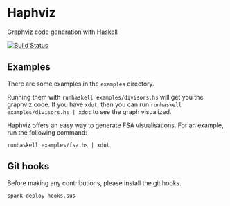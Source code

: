 # Haphviz
Graphviz code generation with Haskell

[![Build Status](https://travis-ci.org/NorfairKing/haphviz.svg?branch=master)](https://travis-ci.org/NorfairKing/haphviz)

## Examples

There are some examples in the `examples` directory.

Running them with `runhaskell examples/divisors.hs` will get you the graphviz code.
If you have `xdot`, then you can run `runhaskell examples/divisors.hs | xdot` to see the graph visualized.

Haphviz offers an easy way to generate FSA visualisations.
For an example, run the following command:

```
runhaskell examples/fsa.hs | xdot
```

## Git hooks

Before making any contributions, please install the git hooks.
```
spark deploy hooks.sus
```
